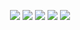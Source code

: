 <div align="center">

![](http://github-profile-summary-cards.vercel.app/api/cards/profile-details?username=donkyshon&theme=nord_dark)
![](http://github-profile-summary-cards.vercel.app/api/cards/repos-per-language?username=donkyshon&theme=nord_dark)
![](http://github-profile-summary-cards.vercel.app/api/cards/most-commit-language?username=donkyshon&theme=nord_dark)
![](http://github-profile-summary-cards.vercel.app/api/cards/stats?username=donkyshon&theme=nord_dark)
![](http://github-profile-summary-cards.vercel.app/api/cards/productive-time?username=donkyshon&theme=nord_dark&utcOffset=8)

</div>
